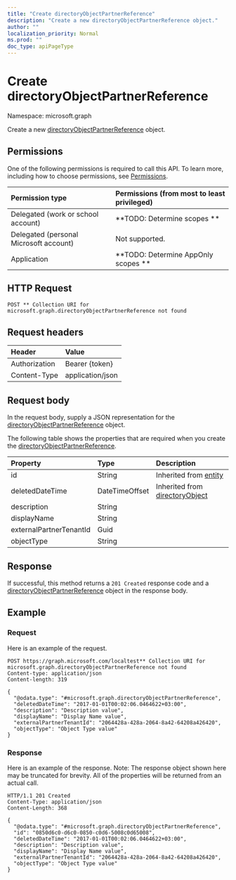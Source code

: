 ```yaml
---
title: "Create directoryObjectPartnerReference"
description: "Create a new directoryObjectPartnerReference object."
author: ""
localization_priority: Normal
ms.prod: ""
doc_type: apiPageType
---
```


# Create directoryObjectPartnerReference

Namespace: microsoft.graph

Create a new [directoryObjectPartnerReference](../resources/directoryobjectpartnerreference.md) object.

## Permissions
One of the following permissions is required to call this API. To learn more, including how to choose permissions, see [Permissions](/concepts/permissions-reference.md).

|Permission type|Permissions (from most to least privileged)|
|:---|:---|
|Delegated (work or school account)|**TODO: Determine scopes **|
|Delegated (personal Microsoft account)|Not supported.|
|Application|**TODO: Determine AppOnly scopes **|

## HTTP Request
<!-- {
  "blockType": "ignored"
}
-->
``` http
POST ** Collection URI for microsoft.graph.directoryObjectPartnerReference not found
```

## Request headers
|Header|Value|
|:---|:---|
|Authorization|Bearer {token}|
|Content-Type|application/json|

## Request body
In the request body, supply a JSON representation for the [directoryObjectPartnerReference](../resources/directoryobjectpartnerreference.md) object.

The following table shows the properties that are required when you create the [directoryObjectPartnerReference](../resources/directoryobjectpartnerreference.md).

|Property|Type|Description|
|:---|:---|:---|
|id|String| Inherited from [entity](../resources/entity.md)|
|deletedDateTime|DateTimeOffset| Inherited from [directoryObject](../resources/directoryobject.md)|
|description|String||
|displayName|String||
|externalPartnerTenantId|Guid||
|objectType|String||



## Response
If successful, this method returns a `201 Created` response code and a [directoryObjectPartnerReference](../resources/directoryobjectpartnerreference.md) object in the response body.

## Example

### Request
Here is an example of the request.
<!-- {
  "blockType": "request",
  "name": "create_directoryobjectpartnerreference_from_"
}
-->
``` http
POST https://graph.microsoft.com/localtest** Collection URI for microsoft.graph.directoryObjectPartnerReference not found
Content-type: application/json
Content-length: 319

{
  "@odata.type": "#microsoft.graph.directoryObjectPartnerReference",
  "deletedDateTime": "2017-01-01T00:02:06.0464622+03:00",
  "description": "Description value",
  "displayName": "Display Name value",
  "externalPartnerTenantId": "2064428a-428a-2064-8a42-64208a426420",
  "objectType": "Object Type value"
}
```

### Response
Here is an example of the response. Note: The response object shown here may be truncated for brevity. All of the properties will be returned from an actual call.
<!-- {
  "blockType": "response",
  "truncated": true,
  "@odata.type": "microsoft.graph.directoryobjectpartnerreference"
}
-->
``` http
HTTP/1.1 201 Created
Content-Type: application/json
Content-Length: 368

{
  "@odata.type": "#microsoft.graph.directoryObjectPartnerReference",
  "id": "0850d6c0-d6c0-0850-c0d6-5008c0d65008",
  "deletedDateTime": "2017-01-01T00:02:06.0464622+03:00",
  "description": "Description value",
  "displayName": "Display Name value",
  "externalPartnerTenantId": "2064428a-428a-2064-8a42-64208a426420",
  "objectType": "Object Type value"
}
```

